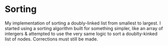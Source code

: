 # Sorting
My implementation of sorting a doubly-linked list from smallest to largest.
I started using a sorting algorithm built for something simpler, like an array of intergers & attempted to use the very same logic to sort
a doublty-kinked list of nodes. Corrections must still be made. 
